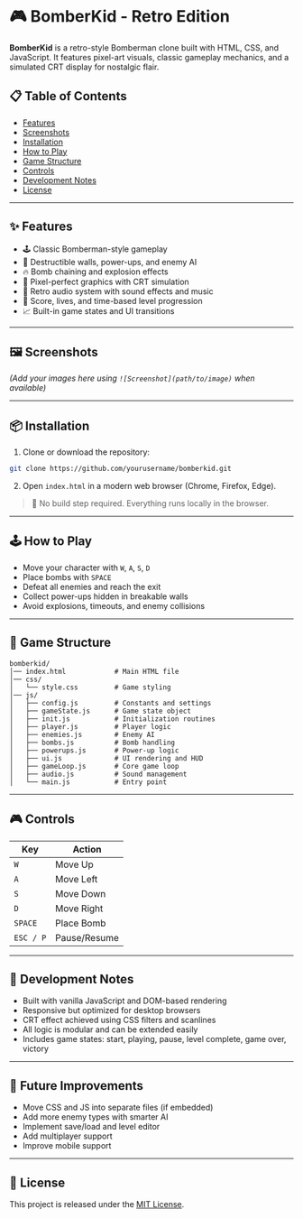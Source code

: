 # 🎮 BomberKid - Retro Edition

**BomberKid** is a retro-style Bomberman clone built with HTML, CSS, and JavaScript. It features pixel-art visuals, classic gameplay mechanics, and a simulated CRT display for nostalgic flair.

## 📋 Table of Contents
- [Features](#features)
- [Screenshots](#screenshots)
- [Installation](#installation)
- [How to Play](#how-to-play)
- [Game Structure](#game-structure)
- [Controls](#controls)
- [Development Notes](#development-notes)
- [License](#license)

---

## ✨ Features

- 🕹️ Classic Bomberman-style gameplay  
- 🧱 Destructible walls, power-ups, and enemy AI  
- 🔥 Bomb chaining and explosion effects  
- 🎨 Pixel-perfect graphics with CRT simulation  
- 🎵 Retro audio system with sound effects and music  
- 🧠 Score, lives, and time-based level progression  
- 📈 Built-in game states and UI transitions

---

## 🖼️ Screenshots

*(Add your images here using `![Screenshot](path/to/image)` when available)*

---

## 📦 Installation

1. Clone or download the repository:

```bash
git clone https://github.com/yourusername/bomberkid.git
```

2. Open `index.html` in a modern web browser (Chrome, Firefox, Edge).

> 📌 No build step required. Everything runs locally in the browser.

---

## 🕹️ How to Play

- Move your character with `W`, `A`, `S`, `D`
- Place bombs with `SPACE`
- Defeat all enemies and reach the exit
- Collect power-ups hidden in breakable walls
- Avoid explosions, timeouts, and enemy collisions

---

## 🧱 Game Structure

```
bomberkid/
│── index.html            # Main HTML file
│── css/
│   └── style.css         # Game styling
│── js/
│   ├── config.js         # Constants and settings
│   ├── gameState.js      # Game state object
│   ├── init.js           # Initialization routines
│   ├── player.js         # Player logic
│   ├── enemies.js        # Enemy AI
│   ├── bombs.js          # Bomb handling
│   ├── powerups.js       # Power-up logic
│   ├── ui.js             # UI rendering and HUD
│   ├── gameLoop.js       # Core game loop
│   ├── audio.js          # Sound management
│   └── main.js           # Entry point
```

---

## 🎮 Controls

| Key        | Action         |
|------------|----------------|
| `W`        | Move Up        |
| `A`        | Move Left      |
| `S`        | Move Down      |
| `D`        | Move Right     |
| `SPACE`    | Place Bomb     |
| `ESC / P`  | Pause/Resume   |

---

## 🧠 Development Notes

- Built with vanilla JavaScript and DOM-based rendering
- Responsive but optimized for desktop browsers
- CRT effect achieved using CSS filters and scanlines
- All logic is modular and can be extended easily
- Includes game states: start, playing, pause, level complete, game over, victory

---

## 🚀 Future Improvements

- Move CSS and JS into separate files (if embedded)
- Add more enemy types with smarter AI
- Implement save/load and level editor
- Add multiplayer support
- Improve mobile support

---

## 📄 License

This project is released under the [MIT License](LICENSE).